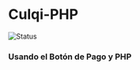 # Culqi-PHP

![Status](https://travis-ci.org/culqi/Culqi-PHP.svg)

### Usando el Botón de Pago y PHP
